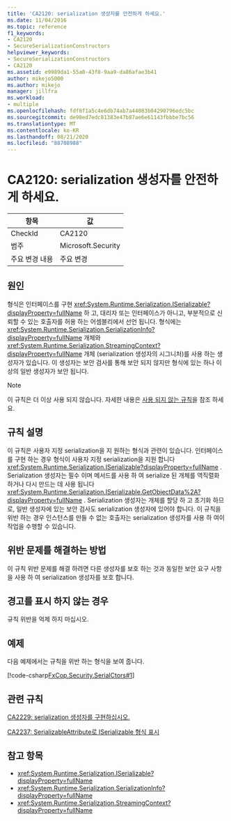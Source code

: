 ```yaml
---
title: 'CA2120: serialization 생성자를 안전하게 하세요.'
ms.date: 11/04/2016
ms.topic: reference
f1_keywords:
- CA2120
- SecureSerializationConstructors
helpviewer_keywords:
- SecureSerializationConstructors
- CA2120
ms.assetid: e9989da1-55a0-43f8-9aa9-da86afae3b41
author: mikejo5000
ms.author: mikejo
manager: jillfra
ms.workload:
- multiple
ms.openlocfilehash: fdf8f1a5c4e6db74ab7a44083b04290796edc5bc
ms.sourcegitcommit: de98ed7edc81383e47b87ae6e61143fbbbe7bc56
ms.translationtype: MT
ms.contentlocale: ko-KR
ms.lasthandoff: 08/21/2020
ms.locfileid: "88708988"
---
```

# <a name="ca2120-secure-serialization-constructors"></a>CA2120: serialization 생성자를 안전하게 하세요.

|항목|값|
|-|-|
|CheckId|CA2120|
|범주|Microsoft.Security|
|주요 변경 내용|주요 변경|

## <a name="cause"></a>원인
형식은 인터페이스를 구현 <xref:System.Runtime.Serialization.ISerializable?displayProperty=fullName> 하 고, 대리자 또는 인터페이스가 아니고, 부분적으로 신뢰할 수 있는 호출자를 허용 하는 어셈블리에서 선언 됩니다. 형식에는 <xref:System.Runtime.Serialization.SerializationInfo?displayProperty=fullName> 개체와 <xref:System.Runtime.Serialization.StreamingContext?displayProperty=fullName> 개체 (serialization 생성자의 시그니처)를 사용 하는 생성자가 있습니다. 이 생성자는 보안 검사를 통해 보안 되지 않지만 형식에 있는 하나 이상의 일반 생성자가 보안 됩니다.

> [!NOTE]
> 이 규칙은 더 이상 사용 되지 않습니다. 자세한 내용은 [사용 되지 않는 규칙](fxcop-rule-port-status.md#deprecated-rules)을 참조 하세요.

## <a name="rule-description"></a>규칙 설명
이 규칙은 사용자 지정 serialization을 지 원하는 형식과 관련이 있습니다. 인터페이스를 구현 하는 경우 형식이 사용자 지정 serialization을 지원 합니다 <xref:System.Runtime.Serialization.ISerializable?displayProperty=fullName> . Serialization 생성자는 필수 이며 메서드를 사용 하 여 serialize 된 개체를 역직렬화 하거나 다시 만드는 데 사용 됩니다 <xref:System.Runtime.Serialization.ISerializable.GetObjectData%2A?displayProperty=fullName> . Serialization 생성자는 개체를 할당 하 고 초기화 하므로, 일반 생성자에 있는 보안 검사도 serialization 생성자에 있어야 합니다. 이 규칙을 위반 하는 경우 인스턴스를 만들 수 없는 호출자는 serialization 생성자를 사용 하 여이 작업을 수행할 수 있습니다.

## <a name="how-to-fix-violations"></a>위반 문제를 해결하는 방법
이 규칙 위반 문제를 해결 하려면 다른 생성자를 보호 하는 것과 동일한 보안 요구 사항을 사용 하 여 serialization 생성자를 보호 합니다.

## <a name="when-to-suppress-warnings"></a>경고를 표시 하지 않는 경우
규칙 위반을 억제 하지 마십시오.

## <a name="example"></a>예제
다음 예제에서는 규칙을 위반 하는 형식을 보여 줍니다.

[!code-csharp[FxCop.Security.SerialCtors#1](../code-quality/codesnippet/CSharp/ca2120-secure-serialization-constructors_1.cs)]

## <a name="related-rules"></a>관련 규칙
[CA2229: serialization 생성자를 구현하십시오.](../code-quality/ca2229.md)

[CA2237: SerializableAttribute로 ISerializable 형식 표시](../code-quality/ca2237.md)

## <a name="see-also"></a>참고 항목

- <xref:System.Runtime.Serialization.ISerializable?displayProperty=fullName>
- <xref:System.Runtime.Serialization.SerializationInfo?displayProperty=fullName>
- <xref:System.Runtime.Serialization.StreamingContext?displayProperty=fullName>
